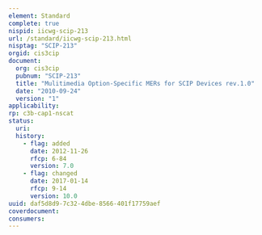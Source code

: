 ```yaml
---
element: Standard
complete: true
nispid: iicwg-scip-213
url: /standard/iicwg-scip-213.html
nisptag: "SCIP-213"
orgid: cis3cip
document:
  org: cis3cip
  pubnum: "SCIP-213"
  title: "Mulitimedia Option-Specific MERs for SCIP Devices rev.1.0"
  date: "2010-09-24"
  version: "1"
applicability:
rp: c3b-cap1-nscat
status:
  uri: 
  history: 
    - flag: added
      date: 2012-11-26
      rfcp: 6-84
      version: 7.0
    - flag: changed
      date: 2017-01-14
      rfcp: 9-14
      version: 10.0
uuid: daf5d8d9-7c32-4dbe-8566-401f17759aef
coverdocument:
consumers:
---
```


